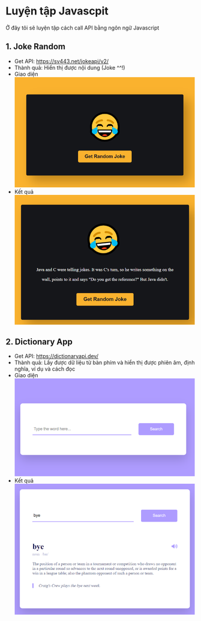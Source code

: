 # Luyện tập Javascpit

Ở đây tôi sẽ luyện tập cách call API bằng ngôn ngữ Javascript

## 1. Joke Random
- Get API: https://sv443.net/jokeapi/v2/
- Thành quả: Hiển thị được nội dung (Joke ^^!)
- Giao diện
![Giao diện ban đầu](ImageProject/RandomJoke/randomJoke_1.png)
- Kết quả
![Giao diện hiển thị kết quả](ImageProject/RandomJoke/randomJoke_2.png)

## 2. Dictionary App
- Get API: https://dictionaryapi.dev/
- Thành quả: Lấy được dữ liệu từ bàn phím và hiển thị được phiên âm, định nghĩa, ví dụ và cách đọc
- Giao diện
![Giao diện ban đầu](ImageProject/DictionaryApp/dic1.png)
- Kết quả
![Giao diện hiển thị kết quả](ImageProject/DictionaryApp/dic2.png)
